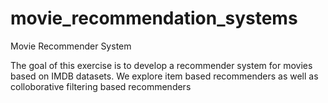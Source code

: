 # movie_recommendation_systems

Movie Recommender System

The goal of this exercise is to develop a recommender system for movies based on IMDB datasets. We explore item based recommenders as well as colloborative filtering based recommenders
